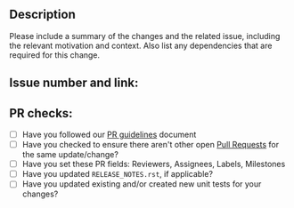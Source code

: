 ## Description

Please include a summary of the changes and the related issue, including the relevant motivation and context. Also list any dependencies that are required for this change.

## Issue number and link:

## PR checks:

- [ ] Have you followed our [PR guidelines](https://bcg-x-official.github.io/artkit/contributor_guide/how_to_contribute.html#pull-request-pr-guidelines) document
- [ ] Have you checked to ensure there aren't other open [Pull Requests](https://github.com/BCG-X-Official/artkit/pulls) for the same update/change?
- [ ] Have you set these PR fields: Reviewers, Assignees, Labels, Milestones
- [ ] Have you updated `RELEASE_NOTES.rst`, if applicable?
- [ ] Have you updated existing and/or created new unit tests for your changes?
